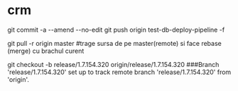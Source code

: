 # crm


git commit -a --amend --no-edit
git push origin test-db-deploy-pipeline -f

git pull -r origin master #trage sursa de pe master(remote) si face rebase (merge) cu brachul curent

git checkout -b release/1.7.154.320 origin/release/1.7.154.320  ###Branch 'release/1.7.154.320' set up to track remote branch 'release/1.7.154.320' from 'origin'. 

